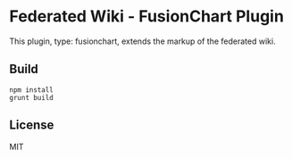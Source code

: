 # Federated Wiki - FusionChart Plugin

This plugin, type: fusionchart, extends the markup of the federated wiki.

## Build

    npm install
    grunt build

## License

MIT

